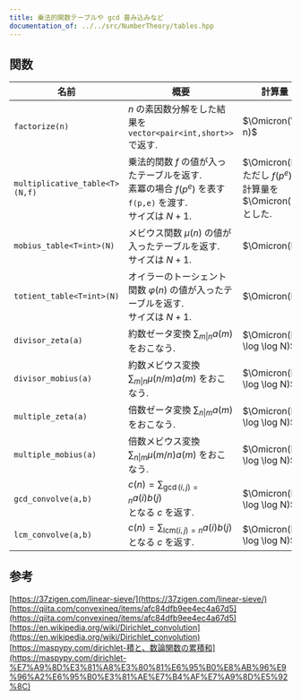 ```yaml
---
title: 乗法的関数テーブルや gcd 畳み込みなど
documentation_of: ../../src/NumberTheory/tables.hpp
---
```


## 関数

|名前|概要|計算量|
|---|---|---|
|`factorize(n)`|$n$ の素因数分解をした結果を `vector<pair<int,short>>` で返す.|$\Omicron(\log n)$|
|`multiplicative_table<T>(N,f)`| 乗法的関数 $f$ の値が入ったテーブルを返す. <br> 素冪の場合 $f(p^e)$ を表す `f(p,e)` を渡す. <br> サイズは $N+1$. |$\Omicron(N)$ <br> ただし $f(p^e)$ の計算量を $\Omicron(1)$ とした.|
|`mobius_table<T=int>(N)`|メビウス関数 $\mu(n)$ の値が入ったテーブルを返す.<br> サイズは $N+1$.| $\Omicron(N)$ |
|`totient_table<T=int>(N)`|オイラーのトーシェント関数 $\varphi(n)$ の値が入ったテーブルを返す.<br> サイズは $N+1$.| $\Omicron(N)$ |
|`divisor_zeta(a)`| 約数ゼータ変換 $\sum_{m\vert n}a(m)$ をおこなう. |$\Omicron(N \log \log N)$|
|`divisor_mobius(a)`| 約数メビウス変換 $\sum_{m\vert n}\mu(n/m)a(m)$ をおこなう. |$\Omicron(N \log \log N)$|
|`multiple_zeta(a)`| 倍数ゼータ変換 $\sum_{n\vert m}a(m)$ をおこなう. |$\Omicron(N \log \log N)$|
|`multiple_mobius(a)`| 倍数メビウス変換 $\sum_{n\vert m}\mu(m/n)a(m)$ をおこなう. |$\Omicron(N \log \log N)$|
|`gcd_convolve(a,b)`| $\displaystyle c(n)=\sum_{\gcd(i,j)=n}a(i)b(j)$ <br>となる $c$ を返す. |$\Omicron(N \log \log N)$|
|`lcm_convolve(a,b)`| $\displaystyle c(n)=\sum_{\mathrm{lcm}(i,j)=n}a(i)b(j)$ <br>となる $c$ を返す. |$\Omicron(N \log \log N)$|


## 参考
[https://37zigen.com/linear-sieve/](https://37zigen.com/linear-sieve/)
[https://qiita.com/convexineq/items/afc84dfb9ee4ec4a67d5](https://qiita.com/convexineq/items/afc84dfb9ee4ec4a67d5) \
[https://en.wikipedia.org/wiki/Dirichlet_convolution](https://en.wikipedia.org/wiki/Dirichlet_convolution) \
[https://maspypy.com/dirichlet-積と、数論関数の累積和](https://maspypy.com/dirichlet-%E7%A9%8D%E3%81%A8%E3%80%81%E6%95%B0%E8%AB%96%E9%96%A2%E6%95%B0%E3%81%AE%E7%B4%AF%E7%A9%8D%E5%92%8C)